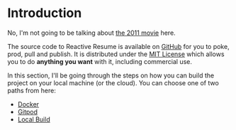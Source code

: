 # Introduction



No, I'm not going to be talking about [the 2011 movie](https://www.imdb.com/title/tt0945513/) here.

The source code to Reactive Resume is available on [GitHub](https://github.com/AmruthPillai) for you to poke, prod, pull and publish. It is distributed under the [MIT License](https://choosealicense.com/licenses/mit/) which allows you to do **anything you want** with it, including commercial use.

In this section, I'll be going through the steps on how you can build the project on your local machine (or the cloud). You can choose one of two paths from here:

* [Docker](docker.md)
* [Gitpod](gitpod.md)
* [Local Build](local-build.md)

